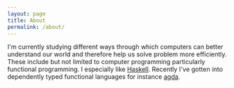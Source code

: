 ```yaml
---
layout: page
title: About
permalink: /about/
---
```


I'm currently studying different ways through which computers can better understand our world and therefore help us solve problem more efficiently.
These include but not limited to computer programming particularly functional programming. I especially like [Haskell](https://www.haskell.org/). Recently I've gotten into
dependently typed functional languages for instance [agda](https://wiki.portal.chalmers.se/agda/pmwiki.php).
